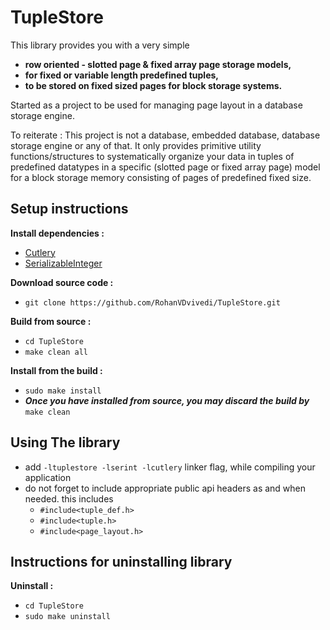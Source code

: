 # TupleStore

This library provides you with a very simple 
 * **row oriented - slotted page & fixed array page storage models,**
 * **for fixed or variable length predefined tuples,**
 * **to be stored on fixed sized pages for block storage systems.**

Started as a project to be used for managing page layout in a database storage engine.

To reiterate : This project is not a database, embedded database, database storage engine or any of that.
It only provides primitive utility functions/structures to systematically organize your data in tuples of predefined datatypes in a specific (slotted page or fixed array page) model for a block storage memory consisting of pages of predefined fixed size.

## Setup instructions
**Install dependencies :**
 * [Cutlery](https://github.com/RohanVDvivedi/Cutlery)
 * [SerializableInteger](https://github.com/RohanVDvivedi/SerializableInteger)

**Download source code :**
 * `git clone https://github.com/RohanVDvivedi/TupleStore.git`

**Build from source :**
 * `cd TupleStore`
 * `make clean all`

**Install from the build :**
 * `sudo make install`
 * ***Once you have installed from source, you may discard the build by*** `make clean`

## Using The library
 * add `-ltuplestore -lserint -lcutlery` linker flag, while compiling your application
 * do not forget to include appropriate public api headers as and when needed. this includes
   * `#include<tuple_def.h>`
   * `#include<tuple.h>`
   * `#include<page_layout.h>`

## Instructions for uninstalling library

**Uninstall :**
 * `cd TupleStore`
 * `sudo make uninstall`
